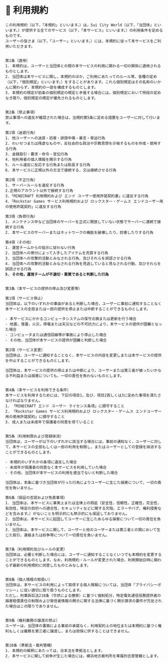 # 📑 利用規約

<pre><code>この利用規約（以下，「本規約」といいます。）は，Sui City World（以下，「当団体」といいます。）が提供する全てのサービス（以下，「本サービス」といいます。）の利用条件を定めるものです。
ユーザーの皆さま（以下，「ユーザー」といいます。）には，本規約に従って本サービスをご利用いただきます。
​

第1条（適用）
1. 本規約は，ユーザーと当団体との間の本サービスの利用に関わる一切の関係に適用されるものとします。
2. 当団体は本サービスに関し，本規約のほか，ご利用にあたってのルール等，各種の定め（以下，「個別規定」といいます。）をすることがあります。これら個別規定はその名称のいかんに関わらず，本規約の一部を構成するものとします。
3. 本規約の規定が前条の個別規定の規定と矛盾する場合には，個別規定において特段の定めなき限り，個別規定の規定が優先されるものとします。


第2条（禁止事項）
禁止事項への違反が確認された場合は，当規約第5条に定める措置をユーザーに対して行います。

第1項（迷惑行為）
1. 他ユーザーへの迷惑・妨害・誹謗中傷・暴言・脅迫行為
2. わいせつまたは残虐なものや，反社会的な政治や宗教思想を示唆するものを作成・使用する行為
3. 金銭取引・要求・命令・宣伝行為
4. 他利用者の個人情報を開示する行為
5. ルール違反に反応する行為または助長する行為​
6. 本サービスに正規以外の方法で接続する，又は接続させる行為

第2項（不正行為）
1. サーバールールを違反する行為
2.正規のアカウント以外で接続する行為
3.「MINECRAFT 利用規約および エンド ユーザー使用許諾契約書」に違反する行為
4.「Rockstar Games サービス利用規約および ロックスター・ゲームス エンドユーザー用の使用許諾契約」に違反する行為
​
第3項（負荷行為）
1. メンテナンス中など​当団体のサーバーを正式に開放していない状態でサーバーに連続で接続する行為
2. 本サービスのサーバーまたはネットワークの機能を破壊したり，妨害したりする行為​

第4項（その他）
1. 運営チームからの指示に従わない行為
2. 当団体への寄付によって入手したアイテムを売買する行為
3. 当団体への攻撃的活動とみなされる行為、及びそれらを誤認させる行為
4. 当団体への攻撃的活動とみなされる行為を見逃していると見なされる行動、及びそれらを誤認させる行為
<strong>5. その他，運営チームが不適切・悪質であると判断した行為
</strong>

第3条（本サービスの提供の停止及び変更等）

第1項（サービス停止）
当団体は，以下のいずれかの事由があると判断した場合，ユーザーに事前に通知することなく本サービスの全部または一部の提供を停止または中断することができるものとします。

- 本サービスにかかるコンピュータシステムの保守点検または更新を行う場合
- 地震，落雷，火災，停電または天災などの不可抗力により，本サービスの提供が困難となった場合
- コンピュータまたは通信回線等が事故により停止した場合
- その他，当団体が本サービスの提供が困難と判断した場合

第2項（サービス変更）
当団体は，ユーザーに通知することなく，本サービスの内容を変更しまたは本サービスの提供を中止することができるものとします。

当団体は，本サービスの提供の停止または中断により，ユーザーまたは第三者が被ったいかなる不利益または損害についても，一切の責任を負わないものとします。


第4条（本サービスを利用できる条件）
本サービスを利用するためには，下記の項目1，及び，項目2若しくは3に定めた事項を満たさなければなりません。
1. 「MINECRAFT エンド ユーザー ライセンス条項」に順守すること
2. 「Rockstar Games サービス利用規約および ロックスター・ゲームス エンドユーザー用の使用許諾契約」に順守すること
3. 成人または未成年で保護者の同意を得ていること


第5条（利用制限および登録抹消）
当団体は，ユーザーが以下のいずれかに該当する場合には，事前の通知なく，ユーザーに対して，本サービスの全部もしくは一部の利用を制限し，またはユーザーとしての登録を抹消することができるものとします。

- 本規約のいずれかの条項に違反した場合
- 未成年が保護者の同意なく本サービスを利用していた場合
- その他，当団体が本サービスの利用を適当でないと判断した場合

当団体は，本条に基づき当団体が行った行為によりユーザーに生じた損害について，一切の責任を負いません。

第6条（保証の否認および免責事項）
1. 当団体は，本サービスに事実上または法律上の瑕疵（安全性，信頼性，正確性，完全性，有効性，特定の目的への適合性，セキュリティなどに関する欠陥，エラーやバグ，権利侵害などを含みます。）がないことを明示的にも黙示的にも保証しておりません。
2. 当団体は，本サービスに起因してユーザーに生じたあらゆる損害について一切の責任を負いません。
3. 当団体は，本サービスに関して，ユーザーと他のユーザーまたは第三者との間において生じた取引，連絡または紛争等について一切責任を負いません。


第7条（利用規約及びルールの変更）
当団体は，必要と判断した場合には，ユーザーに通知することなくいつでも本規約を変更することができるものとします。なお，利用規約・ルールが変更された場合，利用開始日時に関わらず最新の利用規約に同意したものとみなします。


第8条（個人情報の取扱い）
当団体は，本サービスの利用によって取得する個人情報については，当団体「プライバシーポリシー」に従い適切に取り扱うものとします。
ただし，刑事訴訟法218条（令状による捜索）に基づく強制処分，特定電気通信役務提供者の損害賠償責任の制限および発信者情報の開示に関する法律に基づく開示請求の要件が充足された場合はこの限りでありません。


第9条（権利義務の譲渡の禁止）
ユーザーは，当団体の書面による事前の承諾なく，利用契約上の地位または本規約に基づく権利もしくは義務を第三者に譲渡し，または担保に供することはできません。


第10条（準拠法・裁判管轄）
1. 本規約の解釈にあたっては，日本法を準拠法とします。
2. 本サービスに関して紛争が生じた場合には，横浜地方裁判所を専属的合意管轄とします。
</code></pre>
